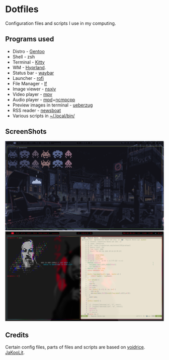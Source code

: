 # Dotfiles


Configuration files and scripts I use in my computing.


## Programs used

* Distro - [Gentoo](https://gentoo.org/)
* Shell - zsh 
* Terminal - [Kitty](https://github.com/kovidgoyal/kitty)
* WM - [Hyprland](https://github.com/hyprwm/hyprland).
* Status bar - [waybar](https://github.com/Alexays/Waybar)
* Launcher - [rofi](https://archlinux.org/packages/community/x86_64/rofi/)
* File Manager - [lf](https://github.com/gokcehan/lf)
* Image viewer - [nsxiv](https://wiki.archlinux.org/title/nsxiv) 
* Video player - [mpv](https://wiki.archlinux.org/title/Mpv) 
* Audio player - [mpd](https://wiki.archlinux.org/title/Music_Player_Daemon)+[ncmpcpp](https://wiki.archlinux.org/title/Ncmpcpp)
* Preview images in terminal - [ueberzug](https://archlinux.org/packages/?name=ueberzug)
* RSS reader - [newsboat](https://wiki.archlinux.org/title/Newsboat)
* Various scripts in [~/.local/bin/](.local/bin)

## ScreenShots
![](./wal.png)
![](./neovim.png)

## Credits


Certain config files, parts of files and scripts are based on
[voidrice](https://github.com/LukeSmithxyz/voidrice).
[JaKooLit](https://github.com/JaKooLit).
